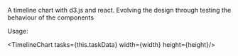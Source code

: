 A timeline chart with d3.js and react.
Evolving the design through testing the behaviour of the components

Usage:

&lt;TimelineChart tasks={this.taskData} width={width} height={height}/&gt;
